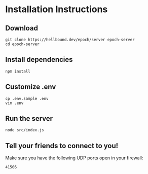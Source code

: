# Installation Instructions

## Download

```
git clone https://hellbound.dev/epoch/server epoch-server
cd epoch-server

```

## Install dependencies

```
npm install
```

## Customize .env

```
cp .env.sample .env
vim .env
```

## Run the server

```
node src/index.js
```

## Tell your friends to connect to you!

Make sure you have the following UDP ports open in your firewall:
```
41506 
```

